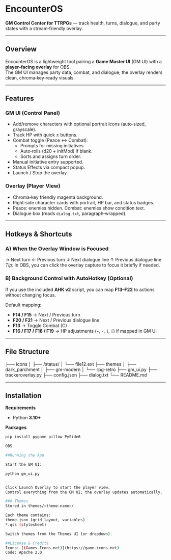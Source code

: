 # EncounterOS
**GM Control Center for TTRPGs** — track health, turns, dialogue, and party states with a stream‑friendly overlay.

---

## Overview
EncounterOS is a lightweight tool pairing a **Game Master UI** (GM UI) with a **player‑facing overlay** for OBS.  
The GM UI manages party data, combat, and dialogue; the overlay renders clean, chroma‑key‑ready visuals.

---

## Features

### GM UI (Control Panel)
- Add/remove characters with optional portrait icons (auto‑sized, grayscale).
- Track HP with quick ± buttons.
- Combat toggle (Peace ↔ Combat):
  - Prompts for missing initiatives.
  - Auto‑rolls (d20 + initMod) if blank.
  - Sorts and assigns turn order.
- Manual initiative entry supported.
- Status Effects via compact popup.
- Launch / Stop the overlay.

### Overlay (Player View)
- Chroma‑key friendly magenta background.
- Right‑side character cards with portrait, HP bar, and status badges.
- Peace: enemies hidden. Combat: enemies show condition text.
- Dialogue box (reads `dialog.txt`, paragraph‑wrapped).

---

## Hotkeys & Shortcuts

### A) When the Overlay Window is Focused
→ Next turn
← Previous turn
↓ Next dialogue line
↑ Previous dialogue line
*Tip:* In OBS, you can click the overlay capture to focus it briefly if needed.

### B) Background Control with AutoHotkey (Optional)
If you use the included **AHK v2** script, you can map **F13–F22** to actions without changing focus.

Default mapping:
- **F14 / F15** → Next / Previous turn  
- **F20 / F21** → Next / Previous dialogue line  
- **F13** → Toggle Combat (C)  
- **F16 / F17 / F18 / F19** → HP adjustments (`=`, `-`, `]`, `[`) if mapped in GM UI

---

## File Structure
├── icons
│   ├── /status/
│   └── file12.ext
├── themes
│   ├── dark_parchment
│   ├── gm-modern
│   └── rpg-retro
├── gm_ui.py
├── trackeroverlay.py
├── config.json
├── dialog.txt
└── README.md


---

## Installation
**Requirements**
- Python **3.10+**

**Packages**
```bash
pip install pygame pillow PySide6

OBS

##Running the App

Start the GM UI:

python gm_ui.py


Click Launch Overlay to start the player view.
Control everything from the GM UI; the overlay updates automatically.

### Themes
Stored in themes/<theme-name>/

Each theme contains:
theme.json (grid layout, variables)
*.qss (stylesheet)

Switch themes from the Themes UI (or dropdown).

##License & Credits
Icons: [(Games-Icons.net)](https://game-icons.net)
Code: Apache 2.0
